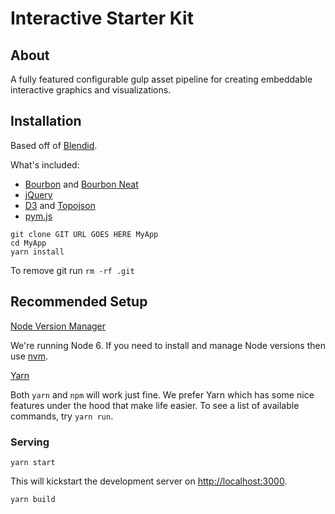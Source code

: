# Interactive Starter Kit

## About

A fully featured configurable gulp asset pipeline for creating embeddable interactive graphics and visualizations.

## Installation

Based off of [Blendid](https://github.com/vigetlabs/blendid).

What's included:
- [Bourbon](http://bourbon.io/) and [Bourbon Neat](http://neat.bourbon.io/)
- [jQuery](https://jquery.com/)
- [D3](https://d3js.org/) and [Topojson](https://github.com/mbostock/topojson)
- [pym.js](http://blog.apps.npr.org/pym.js/)

```
git clone GIT URL GOES HERE MyApp
cd MyApp
yarn install
```

To remove git run `rm -rf .git`

## Recommended Setup

[Node Version Manager](https://github.com/creationix/nvm)

We're running Node 6. If you need to install and manage Node versions then use [nvm](https://github.com/creationix/nvm).

[Yarn](https://yarnpkg.com/en/docs/install)

Both `yarn` and `npm` will work just fine. We prefer Yarn which has some nice features under the hood that make life easier. To see a list of available commands, try `yarn run`.

### Serving

`yarn start`

This will kickstart the development server on [http://localhost:3000](http://localhost:3000).

`yarn build`
